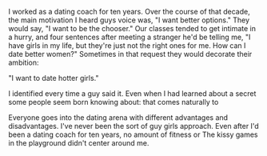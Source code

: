 I worked as a dating coach for ten years. Over the course of that decade, the main motivation I heard guys voice was, "I want better options." They would say, "I want to be the chooser." Our classes tended to get intimate in a hurry, and four sentences after meeting a stranger he'd be telling me, "I have girls in my life, but they're just not the right ones for me. How can I date better women?" Sometimes in that request they would decorate their ambition: 

"I want to date hotter girls." 

I identified every time a guy said it. Even when I had learned about a secret some people seem born knowing about: that comes naturally to 

Everyone goes into the dating arena with different advantages and disadvantages. I've never been the sort of guy girls approach. Even after I'd been a dating coach for ten years, no amount of fitness or The kissy games in the playground didn't center around me. 